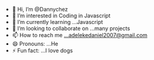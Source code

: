 - 👋 Hi, I’m @Dannychez
- 👀 I’m interested in Coding in Javascript
- 🌱 I’m currently learning ...Javascript
- 💞️ I’m looking to collaborate on ...many projects
- 📫 How to reach me ...adelekedaniel2007@gmail.com
- 😄 Pronouns: ...He
- ⚡ Fun fact: ...I love dogs

<!---
Dannychez/Dannychez is a ✨ special ✨ repository because its `README.md` (this file) appears on your GitHub profile.
You can click the Preview link to take a look at your changes.
--->
